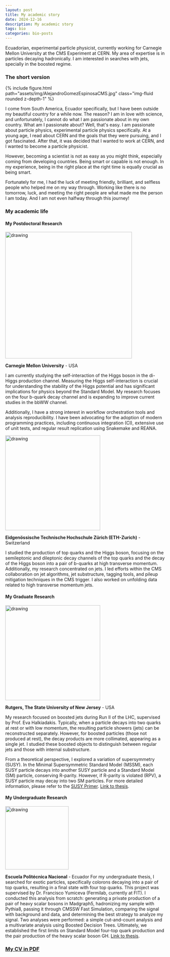 ```yaml
---
layout: post
title: My academic story
date: 2024-12-16
description: My academic story
tags: bio
categories: bio-posts
---
```


Ecuadorian, experimental particle physicist, currently working for Carnegie Mellon University at the CMS Experiment at CERN. My area of expertise is in particles decaying hadronically. I am interested in searches with jets, specially in the boosted regime.

### The short version

<div class="col-sm mt-3 mt-md-0">
    {% include figure.html path="assets/img/AlejandroGomezEspinosaCMS.jpg" class="img-fluid rounded z-depth-1" %}
</div>

I come from South America, Ecuador specifically, but I have been outside my beautiful country for a while now. The reason? I am in love with science, and unfortunately, I cannot do what I am passionate about in my own country.
What am I passionate about? Well, that's easy. I am passionate about particle physics, experimental particle physics specifically. At a young age, I read about CERN and the goals that they were pursuing, and I got fascinated. After that, it was decided that I wanted to work at CERN, and I wanted to become a particle physicist.

However, becoming a scientist is not as easy as you might think, especially coming from developing countries. Being smart or capable is not enough. In my experience, being in the right place at the right time is equally crucial as being smart.

Fortunately for me, I had the luck of meeting friendly, brilliant, and selfless people who helped me on my way through.
Working like there is no tomorrow, luck, and meeting the right people are what made me the person I am today. And I am not even halfway through this journey!

### My academic life

#### My Postdoctoral Research

<img src="https://picoctf.org/img/logos/CMU-large-horizontal.png" alt="drawing" width="400"/>

**Carnegie Mellon University** - USA

I am currently studying the self-interaction of the Higgs boson in the di-Higgs production channel. Measuring the Higgs self-interaction is crucial for understanding the stability of the Higgs potential and has significant implications for physics beyond the Standard Model. My research focuses on the four b-quark decay channel and is expanding to improve current studies in the bbWW channel.

Additionally, I have a strong interest in workflow orchestration tools and analysis reproducibility. I have been advocating for the adoption of modern programming practices, including continuous integration (CI), extensive use of unit tests, and regular result replication using Snakemake and REANA.



<img src="https://logonoid.com/images/eth-logo.jpg" alt="drawing" width="300"/>

**Eidgenössische Technische Hochschule Zürich (ETH-Zurich)** - Switzerland

I studied the production of top quarks and the Higgs boson, focusing on the semileptonic and dileptonic decay channels of the top quarks and the decay of the Higgs boson into a pair of b-quarks at high transverse momentum. Additionally, my research concentrated on jets. I led efforts within the CMS collaboration on jet algorithms, jet substructure, tagging tools, and pileup mitigation techniques in the CMS trigger. I also worked on unfolding data related to high transverse momentum jets.

#### My Graduate Research

<img src="https://phi-cdcfellows.org/wp-content/uploads/2021/09/rutgers-university-e1632346073780.jpg" alt="drawing" width="300"/>

**Rutgers, The State University of New Jersey** - USA


My research focused on boosted jets during Run II of the LHC, supervised by Prof. Eva Halkiadakis. Typically, when a particle decays into two quarks at rest or with low momentum, the resulting particle showers (jets) can be reconstructed separately. However, for boosted particles (those not produced at rest), the decay products are more collimated, appearing as a single jet. I studied these boosted objects to distinguish between regular jets and those with internal substructure.

From a theoretical perspective, I explored a variation of supersymmetry (SUSY). In the Minimal Supersymmetric Standard Model (MSSM), each SUSY particle decays into another SUSY particle and a Standard Model (SM) particle, conserving R-parity. However, if R-parity is violated (RPV), a SUSY particle may decay into two SM particles. For more detailed information, please refer to the [SUSY Primer](https://arxiv.org/abs/hep-ph/9709356).
[Link to thesis](https://rucore.libraries.rutgers.edu/rutgers-lib/57567/).

#### My Undergraduate Research

<img src="https://upload.wikimedia.org/wikipedia/commons/8/8c/Escudo_de_la_Escuela_Polit%C3%A9cnica_Nacional.png" alt="drawing" width="200"/>

**Escuela Politécnica Nacional** - Ecuador
For my undergraduate thesis, I searched for exotic particles, specifically colorons decaying into a pair of top quarks, resulting in a final state with four top quarks. This project was supervised by Dr. Francisco Yumiceva (Fermilab, currently at FIT). I conducted this analysis from scratch: generating a private production of a pair of heavy scalar bosons in Madgraph5, hadronizing my sample with Pythia8, passing it through CMSSW Fast Simulation, comparing the signal with background and data, and determining the best strategy to analyze my signal. Two analyses were performed: a simple cut-and-count analysis and a multivariate analysis using Boosted Decision Trees. Ultimately, we established the first limits on Standard Model four-top quark production and the pair production of the heavy scalar boson GH.
[Link to thesis](https://bibdigital.epn.edu.ec/browse?type=author&value=G%C3%B3mez+Espinosa%2C+Tirso+Alejandro).


### [My CV in PDF](/assets/pdf/cv_AlejandroGomez.pdf)
